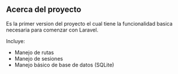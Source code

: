 
## Acerca del proyecto

Es la primer version del proyecto el cual tiene la funcionalidad basica necesaria para comenzar con Laravel.

Incluye:
* Manejo de rutas
* Manejo de sesiones
* Manejo básico de base de datos (SQLite)
